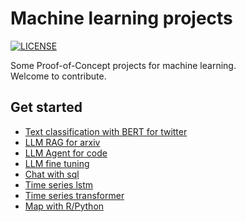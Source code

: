 # Machine learning projects
[![LICENSE](https://img.shields.io/badge/license-Anti%20996-blue.svg)](https://github.com/996icu/996.ICU/blob/master/LICENSE) <br>

Some Proof-of-Concept projects for machine learning. <br>
Welcome to contribute.


## Get started

- [Text classification with BERT for twitter](./bert_text_classification/)
- [LLM RAG for arxiv](./rag_of_arxiv/)
- [LLM Agent for code](./llm_code_agent/)
- [LLM fine tuning](./llm_fine_tuning/)
- [Chat with sql](./chat_with_sql/)
- [Time series lstm](./time_series_lstm/)
- [Time series transformer](./time_series_transformer/)
- [Map with R/Python](./snippets/)
